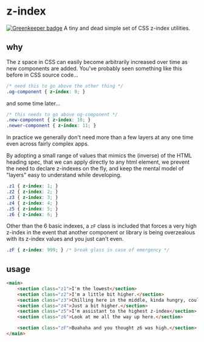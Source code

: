 # z-index

[![Greenkeeper badge](https://badges.greenkeeper.io/kdoh/z-index.svg)](https://greenkeeper.io/)
A tiny and dead simple set of CSS z-index utilities.

## why

The z space in CSS can easily become arbitrarily increased over time as new
components are added. You've probably seen something like this before in CSS
source code...

```css
/* need this to go above the other thing */
.og-component { z-index: 9; }
```
and some time later...
```css
/* this needs to go above og-component */
.new-component { z-index: 10; }
.newer-component { z-index: 11; }
```

In practice we generally don't need more than a few layers at any one time
even across fairly complex apps.

By adopting a small range of values that mimics the (inverse) of the HTML heading
spec, that we can apply directly to any html element, we prevent the need to
declare z-indexes on the fly, and keep the mental model of "layers" easy to
understand while developing.

```css
.z1 { z-index: 1; }
.z2 { z-index: 2; }
.z3 { z-index: 3; }
.z4 { z-index: 4; }
.z5 { z-index: 5; }
.z6 { z-index: 6; }
```

Other than the 6 basic indexes, a `zF` class is included that forces a very high
z-index in the event that another component or library is being overzealous
with its z-index values and you just can't even.

```css
.zF { z-index: 999; } /* break glass in case of emergency */
```

## usage

```html
<main>
    <section class="z1">I'm the lowest</section>
    <section class="z2">I'm a little bit higher.</section>
    <section class="z3">Chilling here in the middle, kinda hungry, could use a sandwich.</section>
    <section class="z4">Just a bit higher.</section>
    <section class="z5">I'm assistant to the highest z-index</section>
    <section class="z6">Look at me all the way up here.</section>

    <section class="zF">Buahaha and you thought z6 was high.</section>
</main>
```
